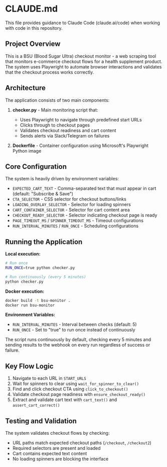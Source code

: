 # CLAUDE.md

This file provides guidance to Claude Code (claude.ai/code) when working with code in this repository.

## Project Overview

This is a BSU (Blood Sugar Ultra) checkout monitor - a web scraping tool that monitors e-commerce checkout flows for a health supplement product. The system uses Playwright to automate browser interactions and validates that the checkout process works correctly.

## Architecture

The application consists of two main components:

1. **checker.py** - Main monitoring script that:
   - Uses Playwright to navigate through predefined start URLs
   - Clicks through to checkout pages
   - Validates checkout readiness and cart content
   - Sends alerts via Slack/Telegram on failures

2. **Dockerfile** - Container configuration using Microsoft's Playwright Python image

## Core Configuration

The system is heavily driven by environment variables:

- `EXPECTED_CART_TEXT` - Comma-separated text that must appear in cart (default: "Subscribe & Save")
- `CTA_SELECTOR` - CSS selector for checkout buttons/links
- `LOADING_OVERLAY_SELECTOR` - Selector for loading spinners
- `CART_CONTAINER_SELECTOR` - Selector for cart content area
- `CHECKOUT_READY_SELECTOR` - Selector indicating checkout page is ready
- `PAGE_TIMEOUT_MS` / `SPINNER_TIMEOUT_MS` - Timeout configurations
- `RUN_INTERVAL_MINUTES` / `RUN_ONCE` - Scheduling configurations

## Running the Application

**Local execution:**
```bash
# Run once
RUN_ONCE=true python checker.py

# Run continuously (every 5 minutes)
python checker.py
```

**Docker execution:**
```bash
docker build -t bsu-monitor .
docker run bsu-monitor
```

**Environment Variables:**
- `RUN_INTERVAL_MINUTES` - Interval between checks (default: 5)
- `RUN_ONCE` - Set to "true" to run once instead of continuously

The script runs continuously by default, checking every 5 minutes and sending results to the webhook on every run regardless of success or failure.

## Key Flow Logic

1. Navigate to each URL in `START_URLS`
2. Wait for spinners to clear using `wait_for_spinner_to_clear()`
3. Find and click checkout CTA using `click_to_checkout()`
4. Validate checkout page readiness with `ensure_checkout_ready()`
5. Extract and validate cart text with `cart_text()` and `assert_cart_correct()`

## Testing and Validation

The system validates checkout flows by checking:
- URL paths match expected checkout paths (`/checkout`, `/checkout2`)
- Required selectors are present and loaded
- Cart contains expected text content
- No loading spinners are blocking the interface